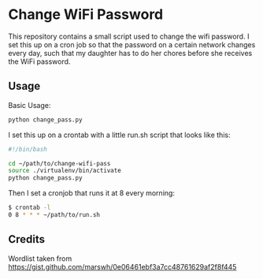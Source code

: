 # Change WiFi Password

This repository contains a small script used to change the wifi password. I set this up on a cron job so that the password on a certain network changes every day, such that my daughter has to do her chores before she receives the WiFi password.

## Usage

Basic Usage:
```bash
python change_pass.py
```

I set this up on a crontab with a little run.sh script that looks like this:
```bash
#!/bin/bash

cd ~/path/to/change-wifi-pass
source ./virtualenv/bin/activate
python change_pass.py
```

Then I set a cronjob that runs it at 8 every morning:
```bash
$ crontab -l
0 8 * * * ~/path/to/run.sh
```

## Credits
Wordlist taken from https://gist.github.com/marswh/0e06461ebf3a7cc48761629af2f8f445
